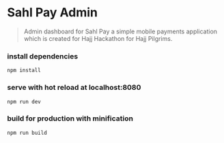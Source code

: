 # Sahl Pay Admin

> Admin dashboard for Sahl Pay a simple mobile payments application which is created for Hajj Hackathon for Hajj Pilgrims.

### install dependencies
`npm install`
### serve with hot reload at localhost:8080
`npm run dev`
### build for production with minification
`npm run build`
